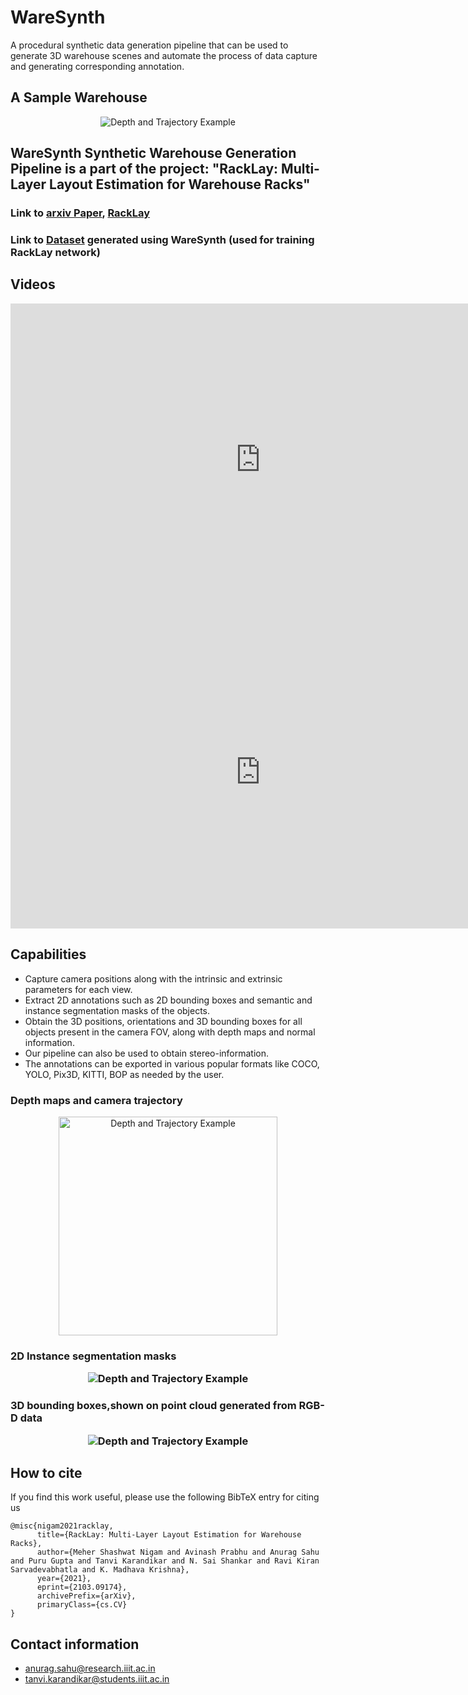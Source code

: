 # WareSynth

 A procedural synthetic  data  generation pipeline  that  can  be  used  to  generate  3D  warehouse  scenes and  automate  the  process  of  data  capture  and  generating corresponding  annotation.

## A Sample Warehouse
<p align="center">
 <img src="./assets/tes.png" alt="Depth and Trajectory Example" > 
</p>

## WareSynth Synthetic Warehouse Generation Pipeline is a part of the project: "RackLay: Multi-Layer Layout Estimation for Warehouse Racks" 
### Link to [arxiv Paper](https://arxiv.org/abs/2103.09174), [RackLay](https://avinash2468.github.io/RackLay/) 
### Link to [Dataset](https://drive.google.com/drive/folders/1-GizhhfVOeyITYK0nIYpoyQPgtgALHvG?usp=sharing) generated using WareSynth (used for training RackLay network)

## Videos 

<embed width="800" height="500" src="https://www.youtube.com/embed/inYH3Hqf-Ek" title="YouTube video player" frameborder="0" allow="accelerometer; autoplay; clipboard-write; encrypted-media; gyroscope; picture-in-picture" allowfullscreen>

<embed width="800" height="500" src="https://www.youtube.com/embed/Gp8cWECqigw" title="YouTube video player" frameborder="0" allow="accelerometer; autoplay; clipboard-write; encrypted-media; gyroscope; picture-in-picture" allowfullscreen>

## Capabilities

- Capture camera positions along with the intrinsic and extrinsic parameters for each view.
- Extract 2D annotations such as 2D bounding boxes and semantic and instance segmentation masks of the objects.  
- Obtain the 3D positions, orientations and 3D bounding boxes for all objects present in the camera FOV, along with depth maps and normal information. 
- Our pipeline can also be used to obtain stereo-information. 
- The annotations can be exported in various popular formats like COCO, YOLO, Pix3D, KITTI, BOP as needed by the user.

<h3> Depth maps and camera trajectory </h3>
<p align="center">
    <img src="./assets/Depth_and_trajectory.png" alt="Depth and Trajectory Example" height="350" > 
</p>

<h3> 2D Instance segmentation masks
<p align="center">
    <img src="./assets/segmentation_maps.png" alt="Depth and Trajectory Example" > 
</p>
 
<h3> 3D bounding boxes,shown on point cloud generated from RGB-D data 
<p align="center">
    <img src="./assets/3D_bounding_boxes_and_point_cloud.png" alt="Depth and Trajectory Example" > 
 </p>
 
 ## How to cite
If you find this work useful, please use the following BibTeX entry for citing us
```
@misc{nigam2021racklay,
      title={RackLay: Multi-Layer Layout Estimation for Warehouse Racks}, 
      author={Meher Shashwat Nigam and Avinash Prabhu and Anurag Sahu and Puru Gupta and Tanvi Karandikar and N. Sai Shankar and Ravi Kiran Sarvadevabhatla and K. Madhava Krishna},
      year={2021},
      eprint={2103.09174},
      archivePrefix={arXiv},
      primaryClass={cs.CV}
}
```

## Contact information
- anurag.sahu@research.iiit.ac.in
- tanvi.karandikar@students.iiit.ac.in

